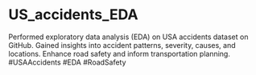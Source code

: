 # US_accidents_EDA
Performed exploratory data analysis (EDA) on USA accidents dataset on GitHub. Gained insights into accident patterns, severity, causes, and locations. Enhance road safety and inform transportation planning. #USAAccidents #EDA #RoadSafety
